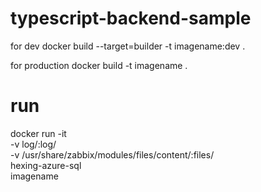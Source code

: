 # typescript-backend-sample


for dev
docker build --target=builder -t imagename:dev .


for production
docker build -t imagename .


# run
docker run -it \
-v log/:log/ \
-v /usr/share/zabbix/modules/files/content/:files/ \
hexing-azure-sql \
imagename
